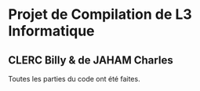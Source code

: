 # Projet de Compilation de L3 Informatique
## CLERC Billy & de JAHAM Charles

Toutes les parties du code ont été faites.
